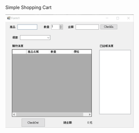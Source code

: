Simple Shopping Cart

<img src ="https://github.com/nutshell522/SimpleShoppingCart.App/blob/main/ShoppingCart.gif" width="400"/>

